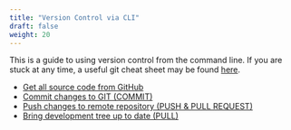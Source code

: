 ```yaml
---
title: "Version Control via CLI"
draft: false
weight: 20
---
```


This is a guide to using version control from the command line. If you are stuck at any time, a useful git cheat sheet may be found [here](https://www.atlassian.com/git/tutorials/atlassian-git-cheatsheet).

* [Get all source code from GitHub](/development/contribute/cli/getsource)
* [Commit changes to GIT (COMMIT)](/development/contribute/cli/commit)
* [Push changes to remote repository (PUSH & PULL REQUEST)](/development/contribute/cli/pushandpullrequest)
* [Bring development tree up to date (PULL)](/development/contribute/cli/bringuptodate)